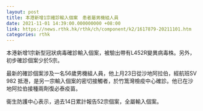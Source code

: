 ```yaml
---
layout: post
title: 本港新增1宗確診輸入個案　患者屬男機組人員
date: 2021-11-01 14:39:00.000000000 +08:00
link: https://news.rthk.hk/rthk/ch/component/k2/1617879-20211101.htm
categories: rthk
---
```


本港新增1宗新型冠狀病毒確診輸入個案，被驗出帶有L452R變異病毒株。另外，初步確診個案少於5宗。

最新的確診個案涉及一名56歲男機組人員，他上月23日從沙地阿拉伯，經航班SV 982 抵港，是另一宗輸入個案的密切接觸者，於竹篙灣檢疫中心確診。他已在沙地阿拉伯接種兩劑復必泰疫苗。

衞生防護中心表示，過去14日累計報告52宗個案，全屬輸入個案。
